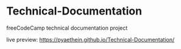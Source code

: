 # Technical-Documentation

freeCodeCamp technical documentation project

live preview: https://pyaethein.github.io/Technical-Documentation/
